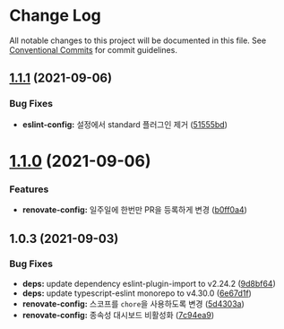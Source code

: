 # Change Log

All notable changes to this project will be documented in this file.
See [Conventional Commits](https://conventionalcommits.org) for commit guidelines.

## [1.1.1](https://github.com/dungsil/config/compare/v1.1.0...v1.1.1) (2021-09-06)


### Bug Fixes

* **eslint-config:** 설정에서 standard 플러그인 제거 ([51555bd](https://github.com/dungsil/config/commit/51555bdd0bf6f38b76058fa56b9ba35cc06ccd55))





# [1.1.0](https://github.com/dungsil/config/compare/v1.0.3...v1.1.0) (2021-09-06)


### Features

* **renovate-config:** 일주일에 한번만 PR을 등록하게 변경 ([b0ff0a4](https://github.com/dungsil/config/commit/b0ff0a4628a6e4f3fe3ad4f3b7c3fcaec3f52f02))





## 1.0.3 (2021-09-03)


### Bug Fixes

* **deps:** update dependency eslint-plugin-import to v2.24.2 ([9d8bf64](https://github.com/dungsil/config/commit/9d8bf6427a8e9e24e8c0117614c5ede4a959d8b2))
* **deps:** update typescript-eslint monorepo to v4.30.0 ([6e67d1f](https://github.com/dungsil/config/commit/6e67d1fba85f6ae7e333d1f8de6f68960c34179b))
* **renovate-config:** 스코프를 `chore`을 사용하도록 변경 ([5d4303a](https://github.com/dungsil/config/commit/5d4303ac27d3dc22a547ceb2b0a4c796f728c64b))
* **renovate-config:** 종속성 대시보드 비활성화 ([7c94ea9](https://github.com/dungsil/config/commit/7c94ea9b559b9f48635ca23e8f70d3565a3174ec))
